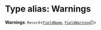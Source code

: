 # Type alias: Warnings

**Warnings**: `Record`<[`FieldName`](/auto-docs/free-layout-editor/types/FieldName.md), [`FieldWarning`](/auto-docs/free-layout-editor/types/FieldWarning.md)\[]>
